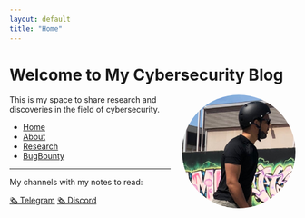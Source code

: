 ```yaml
---
layout: default
title: "Home"
---
```


# Welcome to My Cybersecurity Blog

<img src="/assets/images/profile.jpeg" alt="Profile Picture" style="float: right; border-radius: 50%; width: 200px; height: 200px; margin-left: 20px;">

This is my space to share research and discoveries in the field of cybersecurity.

<nav>
  <ul>
    <li><a href="/">Home</a></li>
    <li><a href="/about/">About</a></li>
    <li><a href="/research/">Research</a></li>
    <li><a href="/bugbounty/">BugBounty</a></li>
  </ul>
</nav>

----
My channels with my notes to read:

[🗞️ Telegram](https://t.me/+vnJHI9mVTjExNjkx)
[🗞️ Discord](https://discord.gg/58eFp42PQm)

